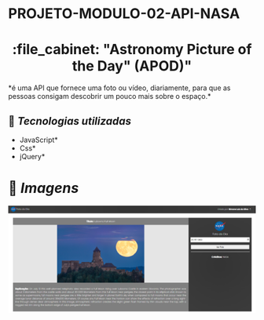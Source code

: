 # PROJETO-MODULO-02-API-NASA
<h1 align="center">:file_cabinet: "Astronomy Picture of the Day" (APOD)" </h1>
*é uma API que fornece uma foto ou vídeo, diariamente, para que as pessoas consigam descobrir um pouco mais sobre o espaço.*

## :wrench: *Tecnologias utilizadas*
* JavaScript*
* Css*
* jQuery*

# 🌚 *Imagens*
   <img src="./assets/Paginainicial.png">

